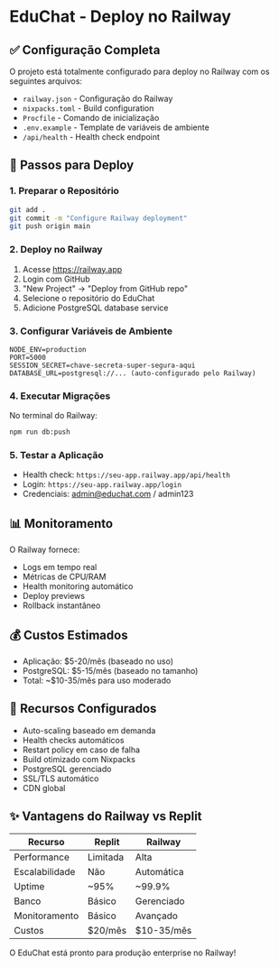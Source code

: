 # EduChat - Deploy no Railway

## ✅ Configuração Completa

O projeto está totalmente configurado para deploy no Railway com os seguintes arquivos:

- `railway.json` - Configuração do Railway
- `nixpacks.toml` - Build configuration  
- `Procfile` - Comando de inicialização
- `.env.example` - Template de variáveis de ambiente
- `/api/health` - Health check endpoint

## 🚀 Passos para Deploy

### 1. Preparar o Repositório
```bash
git add .
git commit -m "Configure Railway deployment"
git push origin main
```

### 2. Deploy no Railway
1. Acesse https://railway.app
2. Login com GitHub
3. "New Project" → "Deploy from GitHub repo"
4. Selecione o repositório do EduChat
5. Adicione PostgreSQL database service

### 3. Configurar Variáveis de Ambiente
```env
NODE_ENV=production
PORT=5000
SESSION_SECRET=chave-secreta-super-segura-aqui
DATABASE_URL=postgresql://... (auto-configurado pelo Railway)
```

### 4. Executar Migrações
No terminal do Railway:
```bash
npm run db:push
```

### 5. Testar a Aplicação
- Health check: `https://seu-app.railway.app/api/health`
- Login: `https://seu-app.railway.app/login`
- Credenciais: admin@educhat.com / admin123

## 📊 Monitoramento

O Railway fornece:
- Logs em tempo real
- Métricas de CPU/RAM
- Health monitoring automático
- Deploy previews
- Rollback instantâneo

## 💰 Custos Estimados

- Aplicação: $5-20/mês (baseado no uso)
- PostgreSQL: $5-15/mês (baseado no tamanho)
- Total: ~$10-35/mês para uso moderado

## 🔧 Recursos Configurados

- Auto-scaling baseado em demanda
- Health checks automáticos
- Restart policy em caso de falha
- Build otimizado com Nixpacks
- PostgreSQL gerenciado
- SSL/TLS automático
- CDN global

## ✨ Vantagens do Railway vs Replit

| Recurso | Replit | Railway |
|---------|--------|---------|
| Performance | Limitada | Alta |
| Escalabilidade | Não | Automática |
| Uptime | ~95% | ~99.9% |
| Banco | Básico | Gerenciado |
| Monitoramento | Básico | Avançado |
| Custos | $20/mês | $10-35/mês |

O EduChat está pronto para produção enterprise no Railway!